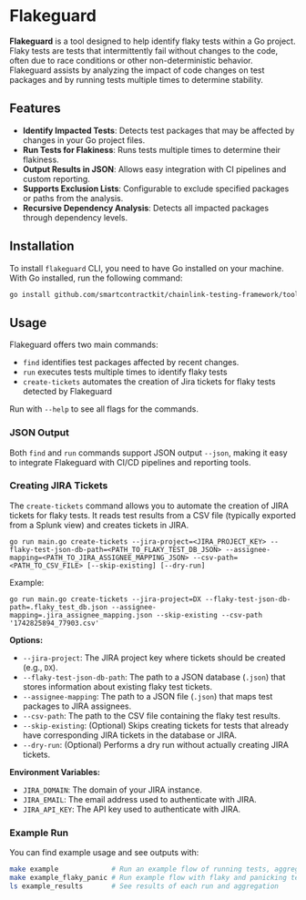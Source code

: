 # Flakeguard

**Flakeguard** is a tool designed to help identify flaky tests within a Go project. Flaky tests are tests that intermittently fail without changes to the code, often due to race conditions or other non-deterministic behavior. Flakeguard assists by analyzing the impact of code changes on test packages and by running tests multiple times to determine stability.

## Features

- **Identify Impacted Tests**: Detects test packages that may be affected by changes in your Go project files.
- **Run Tests for Flakiness**: Runs tests multiple times to determine their flakiness.
- **Output Results in JSON**: Allows easy integration with CI pipelines and custom reporting.
- **Supports Exclusion Lists**: Configurable to exclude specified packages or paths from the analysis.
- **Recursive Dependency Analysis**: Detects all impacted packages through dependency levels.

## Installation

To install `flakeguard` CLI, you need to have Go installed on your machine. With Go installed, run the following command:

```sh
go install github.com/smartcontractkit/chainlink-testing-framework/tools/flakeguard@latest
```

## Usage

Flakeguard offers two main commands:

- `find` identifies test packages affected by recent changes.
- `run` executes tests multiple times to identify flaky tests
- `create-tickets` automates the creation of Jira tickets for flaky tests detected by Flakeguard

Run with `--help` to see all flags for the commands.

### JSON Output

Both `find` and `run` commands support JSON output `--json`, making it easy to integrate Flakeguard with CI/CD pipelines and reporting tools.

### Creating JIRA Tickets
The `create-tickets` command allows you to automate the creation of JIRA tickets for flaky tests. It reads test results from a CSV file (typically exported from a Splunk view) and creates tickets in JIRA.

```
go run main.go create-tickets --jira-project=<JIRA_PROJECT_KEY> --flaky-test-json-db-path=<PATH_TO_FLAKY_TEST_DB_JSON> --assignee-mapping=<PATH_TO_JIRA_ASSIGNEE_MAPPING_JSON> --csv-path=<PATH_TO_CSV_FILE> [--skip-existing] [--dry-run]
```

Example:
```
go run main.go create-tickets --jira-project=DX --flaky-test-json-db-path=.flaky_test_db.json --assignee-mapping=.jira_assignee_mapping.json --skip-existing --csv-path '1742825894_77903.csv'
```

**Options:**

- `--jira-project`: The JIRA project key where tickets should be created (e.g., `DX`).
- `--flaky-test-json-db-path`: The path to a JSON database (`.json`) that stores information about existing flaky test tickets.
- `--assignee-mapping`: The path to a JSON file (`.json`) that maps test packages to JIRA assignees.
- `--csv-path`: The path to the CSV file containing the flaky test results.
- `--skip-existing`: (Optional) Skips creating tickets for tests that already have corresponding JIRA tickets in the database or JIRA.
- `--dry-run`: (Optional) Performs a dry run without actually creating JIRA tickets.

**Environment Variables:**

- `JIRA_DOMAIN`: The domain of your JIRA instance.
- `JIRA_EMAIL`: The email address used to authenticate with JIRA.
- `JIRA_API_KEY`: The API key used to authenticate with JIRA.

### Example Run

You can find example usage and see outputs with:

```sh
make example             # Run an example flow of running tests, aggregating results, and reporting them to GitHub
make example_flaky_panic # Run example flow with flaky and panicking tests
ls example_results       # See results of each run and aggregation
```
